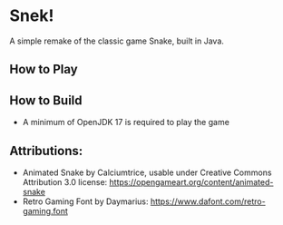# Snek!

A simple remake of the classic game Snake, built in Java.

## How to Play



## How to Build

- A minimum of OpenJDK 17 is required to play the game


## Attributions:

- Animated Snake by Calciumtrice, usable under Creative Commons Attribution 3.0 license: https://opengameart.org/content/animated-snake
- Retro Gaming Font by Daymarius: https://www.dafont.com/retro-gaming.font
